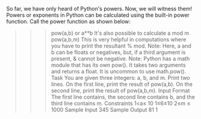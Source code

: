 
So far, we have only heard of Python's powers. Now, we will witness them!
Powers or exponents in Python can be calculated using the built-in power function. Call the power function as shown below:
>>> pow(a,b)
or
>>> a**b
It's also possible to calculate a mod m
>>> pow(a,b,m)
This is very helpful in computations where you have to print the resultant % mod.
Note: Here, a and b can be floats or negatives, but, if a third argument is present, & cannot be negative.
Note: Python has a math module that has its own pow(). It takes two arguments and returns a float. It is uncommon to use math.pow().
Task
You are given three integers: a, b, and m. Print two lines.
On the first line, print the result of pow(a,b). On the second line, print the result of pow(a,b,m).
Input Format
The first line contains, the second line contains b, and the third line contains m.
Constraints
1<a≤ 10 1≤6≤10
2≤m ≤ 1000
Sample Input
345
Sample Output
81
1
